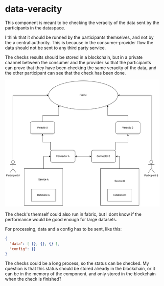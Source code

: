 # data-veracity

This component is meant to be checking the veracity of the data sent by the participants in the dataspace.

I think that it should be runned by the participants themselves, and not by the a central authority. This is because in the consumer-provider flow the data should not be sent to any third party service. 

The checks results should be stored in a blockchain, but in a private channel between the consumer and the provider so that the participants can prove that they have been checking the same veracity of the data, and the other participant can see that the check has been done.

![Alt text](./docs/figures/components.png)

The check's themself could also run in fabric, but I dont know if the performance would be good enough for large datasets.

For processing, data and a config has to be sent, like this:

```json
{
  "data": [ {}, {}, {} ],
  "config": {}
}
```

The checks could be a long process, so the status can be checked. My question is that this status should be stored already in the blockchain, or it can be in the memory of the component, and only stored in the blockchain when the check is finished?
